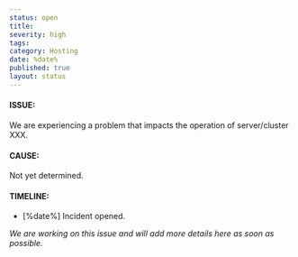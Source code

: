 ```yaml
---
status: open
title: 
severity: high
tags: 
category: Hosting
date: %date%
published: true
layout: status
---
```


#### ISSUE:

We are experiencing a problem that impacts the operation of server/cluster XXX. 


#### CAUSE:

Not yet determined.


#### TIMELINE:

* [%date%] Incident opened. 

*We are working on this issue and will add more details here as soon as possible.*

